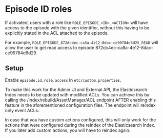 Episode ID roles
=================================

If activated, users with a role like `ROLE_EPISODE_<ID>_<ACTION>` will have access to the episode with the given
identifier, without this having to be explicitly stated in the ACL attached to the episode.

For example, `ROLE_EPISODE_872dc4ec-ca8a-4e12-8dac-ce99784d6d29_READ` will allow the user to get read access to
episode 872dc4ec-ca8a-4e12-8dac-ce99784d6d29.

Setup
--------------------

Enable `episode.id.role.access` in `etc/custom.properties`.

To make this work for the Admin UI and External API, the Elasticsearch Index needs to be updated with modified
ACLs. You can achieve this by calling the /index/rebuild/AssetManager/ACL endpoint AFTER enabling this feature
in the aforementioned configuration files.
The endpoint will reindex only event ACLs.

In case that you have custom actions configured, this will only work for the actions that were configured during the
reindex of the Elasticsearch Index. If you later add custom actions, you will have to reindex again.
